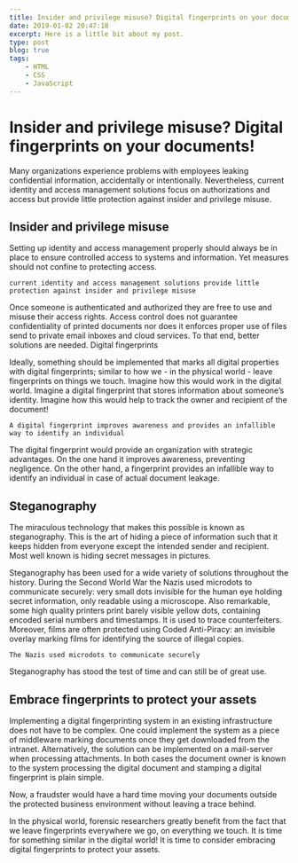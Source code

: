 ```yaml
---
title: Insider and privilege misuse? Digital fingerprints on your documents!
date: 2019-01-02 20:47:18
excerpt: Here is a little bit about my post.
type: post
blog: true
tags:
    - HTML
    - CSS
    - JavaScript
---
```


#  Insider and privilege misuse? Digital fingerprints on your documents!

Many organizations experience problems with employees leaking confidential information, accidentally or intentionally. Nevertheless, current identity and access management solutions focus on authorizations and access but provide little protection against insider and privilege misuse.

## Insider and privilege misuse

Setting up identity and access management properly should always be in place to ensure controlled access to systems and information. Yet measures should not confine to protecting access.

    current identity and access management solutions provide little protection against insider and privilege misuse 

Once someone is authenticated and authorized they are free to use and misuse their access rights. Access control does not guarantee confidentiality of printed documents nor does it enforces proper use of files send to private email inboxes and cloud services. To that end, better solutions are needed.
Digital fingerprints

Ideally, something should be implemented that marks all digital properties with digital fingerprints; similar to how we - in the physical world - leave fingerprints on things we touch. Imagine how this would work in the digital world. Imagine a digital fingerprint that stores information about someone’s identity. Imagine how this would help to track the owner and recipient of the document!

    A digital fingerprint improves awareness and provides an infallible way to identify an individual 

The digital fingerprint would provide an organization with strategic advantages. On the one hand it improves awareness, preventing negligence. On the other hand, a fingerprint provides an infallible way to identify an individual in case of actual document leakage.

## Steganography

The miraculous technology that makes this possible is known as steganography. This is the art of hiding a piece of information such that it keeps hidden from everyone except the intended sender and recipient. Most well known is hiding secret messages in pictures.

Steganography has been used for a wide variety of solutions throughout the history. During the Second World War the Nazis used microdots to communicate securely: very small dots invisible for the human eye holding secret information, only readable using a microscope. Also remarkable, some high quality printers print barely visible yellow dots, containing encoded serial numbers and timestamps. It is used to trace counterfeiters. Moreover, films are often protected using Coded Anti-Piracy: an invisible overlay marking films for identifying the source of illegal copies.

    The Nazis used microdots to communicate securely 

Steganography has stood the test of time and can still be of great use.

## Embrace fingerprints to protect your assets

Implementing a digital fingerprinting system in an existing infrastructure does not have to be complex. One could implement the system as a piece of middleware marking documents once they get downloaded from the intranet. Alternatively, the solution can be implemented on a mail-server when processing attachments. In both cases the document owner is known to the system processing the digital document and stamping a digital fingerprint is plain simple.

Now, a fraudster would have a hard time moving your documents outside the protected business environment without leaving a trace behind.

In the physical world, forensic researchers greatly benefit from the fact that we leave fingerprints everywhere we go, on everything we touch. It is time for something similar in the digital world! It is time to consider embracing digital fingerprints to protect your assets.